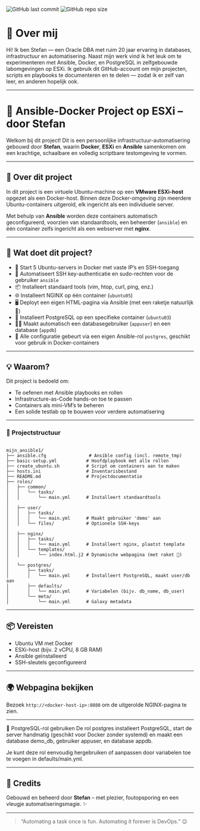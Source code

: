 ![GitHub last commit](https://img.shields.io/github/last-commit/stefanv2/ansible-project)
![GitHub repo size](https://img.shields.io/github/repo-size/stefanv2/ansible-project)

# 👋 Over mij
Hi! Ik ben Stefan — een Oracle DBA met ruim 20 jaar ervaring in databases, infrastructuur en automatisering. Naast mijn werk vind ik het leuk om te experimenteren met Ansible, Docker, en PostgreSQL in zelfgebouwde labomgevingen op ESXi.
Ik gebruik dit GitHub-account om mijn projecten, scripts en playbooks te documenteren en te delen — zodat ik er zelf van leer, en anderen hopelijk ook.

---

# 🚀 Ansible-Docker Project op ESXi – door Stefan

Welkom bij dit project! Dit is een persoonlijke infrastructuur-automatisering gebouwd door **Stefan**, waarin **Docker**, **ESXi** en **Ansible** samenkomen om een krachtige, schaalbare en volledig scriptbare testomgeving te vormen.

---

## 🧱 Over dit project

In dit project is een virtuele Ubuntu-machine op een **VMware ESXi-host** opgezet als een Docker-host. Binnen deze Docker-omgeving zijn meerdere Ubuntu-containers uitgerold, elk ingericht als een individuele server.

Met behulp van **Ansible** worden deze containers automatisch geconfigureerd, voorzien van standaardtools, een beheerder (`ansible`) en één container zelfs ingericht als een webserver met **nginx**.

---

## 🔧 Wat doet dit project?

- 🔨 Start 5 Ubuntu-servers in Docker met vaste IP’s en SSH-toegang
- 🔑 Automatiseert SSH key-authenticatie en sudo-rechten voor de gebruiker `ansible`
- 📦 Installeert standaard tools (vim, htop, curl, ping, enz.)
- 🌐 Installeert NGINX op één container (`ubuntu05`)
- 🖥️ Deployt een eigen HTML-pagina via Ansible (met een raketje natuurlijk 🚀)
- 🐘 Installeert PostgreSQL op een specifieke container (`ubuntu03`)
- 🧑‍💻 Maakt automatisch een databasegebruiker (`appuser`) en een database (`appdb`)
- 🧩 Alle configuratie gebeurt via een eigen Ansible-rol `postgres`, geschikt voor gebruik in Docker-containers

---

## 💡 Waarom?

Dit project is bedoeld om:

- Te oefenen met Ansible playbooks en rollen
- Infrastructure-as-Code hands-on toe te passen
- Containers als mini-VM’s te beheren
- Een solide testlab op te bouwen voor verdere automatisering

---

### 📁 Projectstructuur

```plaintext

mijn_ansible1/
├── ansible.cfg                # Ansible config (incl. remote_tmp)
├── basic-setup.yml           # Hoofdplaybook met alle rollen
├── create_ubuntu.sh          # Script om containers aan te maken
├── hosts.ini                 # Inventarisbestand
├── README.md                 # Projectdocumentatie
├── roles/
│   ├── common/
│   │   └── tasks/
│   │       └── main.yml      # Installeert standaardtools
│
│   ├── user/
│   │   ├── tasks/
│   │   │   └── main.yml      # Maakt gebruiker 'demo' aan
│   │   └── files/            # Optionele SSH-keys
│
│   ├── nginx/
│   │   ├── tasks/
│   │   │   └── main.yml      # Installeert nginx, plaatst template
│   │   └── templates/
│   │       └── index.html.j2 # Dynamische webpagina (met raket 🚀)
│
│   └── postgres/
│       ├── tasks/
│       │   └── main.yml      # Installeert PostgreSQL, maakt user/db aan
│       ├── defaults/
│       │   └── main.yml      # Variabelen (bijv. db_name, db_user)
│       └── meta/
│           └── main.yml      # Galaxy metadata

```
---

## 📦 Vereisten

- Ubuntu VM met Docker
- ESXi-host (bijv. 2 vCPU, 8 GB RAM)
- Ansible geïnstalleerd
- SSH-sleutels geconfigureerd

---

## 🌍 Webpagina bekijken

Bezoek `http://<docker-host-ip>:8080` om de uitgerolde NGINX-pagina te zien.

---

🐘 PostgreSQL-rol gebruiken
De rol postgres installeert PostgreSQL, start de server handmatig (geschikt voor Docker zonder systemd) en maakt een database demo_db, gebruiker appuser, en database appdb.

Je kunt deze rol eenvoudig hergebruiken of aanpassen door variabelen toe te voegen in defaults/main.yml.

---

## 🙌 Credits

Gebouwd en beheerd door **Stefan** – met plezier, foutopsporing en een vleugje automatiseringsmagie. ✨

---

> “Automating a task once is fun. Automating it forever is DevOps.” 😉


